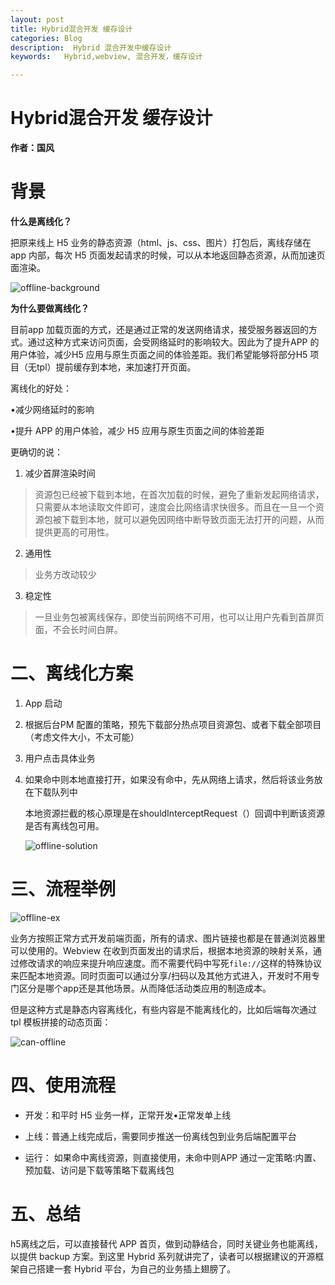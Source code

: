 ```yaml
---
layout: post
title: Hybrid混合开发 缓存设计
categories: Blog
description:  Hybrid 混合开发中缓存设计
keywords:   Hybrid,webview, 混合开发，缓存设计

---
```




# Hybrid混合开发 缓存设计

 

**作者：国风**


# 背景

  **什么是离线化？**

把原来线上 H5 业务的静态资源（html、js、css、图片）打包后，离线存储在 app 内部，每次 H5 页面发起请求的时候，可以从本地返回静态资源，从而加速页面渲染。

![offline-background](/images/posts/offline/offline-background.png)

**为什么要做离线化？**

目前app 加载页面的方式，还是通过正常的发送网络请求，接受服务器返回的方式。通过这种方式来访问页面，会受网络延时的影响较大。因此为了提升APP 的用户体验，减少H5 应用与原生页面之间的体验差距。我们希望能够将部分H5 项目（无tpl）提前缓存到本地，来加速打开页面。

离线化的好处：

•减少网络延时的影响

•提升 APP 的用户体验，减少 H5 应用与原生页面之间的体验差距

更确切的说：

1. 减少首屏渲染时间

> 资源包已经被下载到本地，在首次加载的时候，避免了重新发起网络请求，只需要从本地读取文件即可，速度会比网络请求快很多。而且在一旦一个资源包被下载到本地，就可以避免因网络中断导致页面无法打开的问题，从而提供更高的可用性。

2. 通用性

> 业务方改动较少

3. 稳定性

> 一旦业务包被离线保存，即使当前网络不可用，也可以让用户先看到首屏页面，不会长时间白屏。

# 二、离线化方案

1. App 启动

2. 根据后台PM 配置的策略，预先下载部分热点项目资源包、或者下载全部项目（考虑文件大小，不太可能）

3. 用户点击具体业务

4. 如果命中则本地直接打开，如果没有命中，先从网络上请求，然后将该业务放在下载队列中

   本地资源拦截的核心原理是在shouldInterceptRequest（）回调中判断该资源是否有离线包可用。

   ![offline-solution](/images/posts/offline/offline-solution.png)



# 三、流程举例

![offline-ex](/images/posts/offline/offline-ex.png)

业务方按照正常方式开发前端页面，所有的请求、图片链接也都是在普通浏览器里可以使用的。Webview 在收到页面发出的请求后，根据本地资源的映射关系，通过修改请求的响应来提升响应速度。而不需要代码中写死`file://`这样的特殊协议来匹配本地资源。同时页面可以通过分享/扫码以及其他方式进入，开发时不用专门区分是哪个app还是其他场景。从而降低活动类应用的制造成本。

但是这种方式是静态内容离线化，有些内容是不能离线化的，比如后端每次通过 tpl 模板拼接的动态页面：

![can-offline](/images/posts/offline/can-offline.png)

# 四、使用流程



- 开发：和平时 H5 业务一样，正常开发•正常发单上线

- 上线：普通上线完成后，需要同步推送一份离线包到业务后端配置平台

- 运行： 如果命中离线资源，则直接使用，未命中则APP 通过一定策略:内置、预加载、访问是下载等策略下载离线包

# 五、总结

h5离线之后，可以直接替代 APP 首页，做到动静结合，同时关键业务也能离线，以提供 backup 方案。到这里 Hybrid 系列就讲完了，读者可以根据建议的开源框架自己搭建一套 Hybrid 平台，为自己的业务插上翅膀了。